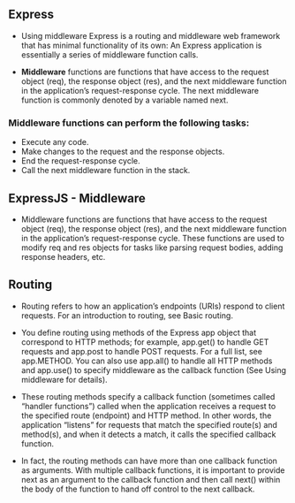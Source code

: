 ## Express
 - Using middleware Express is a routing and middleware web framework that has minimal functionality of its own: An Express application is essentially a series of middleware function calls.

 - **Middleware** functions are functions that have access to the request object (req), the response object (res), and the next middleware function in the application’s request-response cycle. The next middleware function is commonly denoted by a variable named next.

###  Middleware functions can perform the following tasks:

 - Execute any code.
 - Make changes to the request and the response objects.
 - End the request-response cycle.
 - Call the next middleware function in the stack.
 ## ExpressJS - Middleware
 - Middleware functions are functions that have access to the request object (req), the response object (res), and the next middleware function in the application’s request-response cycle. These functions are used to modify req and res objects for tasks like parsing request bodies, adding response headers, etc.

## Routing
 - Routing refers to how an application’s endpoints (URIs) respond to client requests. For an introduction to routing, see Basic routing.

 - You define routing using methods of the Express app object that correspond to HTTP methods; for example, app.get() to handle GET requests and app.post to handle POST requests. For a full list, see app.METHOD. You can also use app.all() to handle all HTTP methods and app.use() to specify middleware as the callback function (See Using middleware for details).

 - These routing methods specify a callback function (sometimes called “handler functions”) called when the application receives a request to the specified route (endpoint) and HTTP method. In other words, the application “listens” for requests that match the specified route(s) and method(s), and when it detects a match, it calls the specified callback function.

 - In fact, the routing methods can have more than one callback function as arguments. With multiple callback functions, it is important to provide next as an argument to the callback function and then call next() within the body of the function to hand off control to the next callback.

